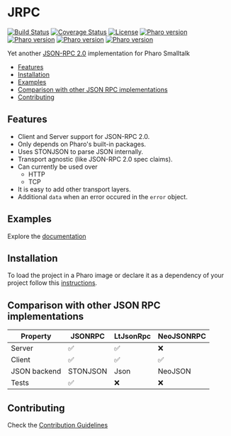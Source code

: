 # JRPC
[![Build Status](https://travis-ci.org/juliendelplanque/JRPC.svg?branch=master)](https://travis-ci.org/juliendelplanque/JRPC)
[![Coverage Status](https://coveralls.io/repos/github/juliendelplanque/JRPC/badge.svg?branch=master)](https://coveralls.io/github/juliendelplanque/JRPC?branch=master)
[![License](https://img.shields.io/badge/license-MIT-blue.svg)](LICENSE)
[![Pharo version](https://img.shields.io/badge/Pharo-6.1-%23aac9ff.svg)](https://pharo.org/download)
[![Pharo version](https://img.shields.io/badge/Pharo-7.0-%23aac9ff.svg)](https://pharo.org/download)
[![Pharo version](https://img.shields.io/badge/Pharo-8.0-%23aac9ff.svg)](https://pharo.org/download)
[![Pharo version](https://img.shields.io/badge/Pharo-9.0-%23aac9ff.svg)](https://pharo.org/download)

Yet another [JSON-RPC 2.0](https://www.jsonrpc.org/specification) implementation for Pharo Smalltalk

- [Features](#features)
- [Installation](#installation)
- [Examples](#examples)
- [Comparison with other JSON RPC implementations](#jrpc-vs-others)
- [Contributing](#contributing)

## Features
- Client and Server support for JSON-RPC 2.0.
- Only depends on Pharo's built-in packages.
- Uses STONJSON to parse JSON internally.
- Transport agnostic (like JSON-RPC 2.0 spec claims).
- Can currently be used over
  - HTTP
  - TCP
- It is easy to add other transport layers.
- Additional `data` when an error occured in the `error` object.

## Examples

Explore the [documentation](docs/Examples.md)

## Installation

To load the project in a Pharo image or declare it as a dependency of your project follow this [instructions](docs/Installation.md).

## Comparison with other JSON RPC implementations

| Property     | JSONRPC            | LtJsonRpc          | NeoJSONRPC         |
|--------------|--------------------|--------------------|--------------------|
| Server       | :white_check_mark: | :white_check_mark: | :x:                |
| Client       | :white_check_mark: | :white_check_mark: | :white_check_mark: |
| JSON backend | STONJSON           | Json               | NeoJSON            |
| Tests        | :white_check_mark: | :x:                | :x:                |

## Contributing

Check the [Contribution Guidelines](CONTRIBUTING.md)
